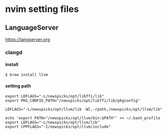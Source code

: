 # nvim setting files

## LanguageServer

https://langserver.org

### clangd

#### install

```
$ brew install llvm
```

#### setting path

```.bash_profile
export LDFLAGS="-L/newspicks/opt/libffi/lib"
export PKG_CONFIG_PATH="/newspicks/opt/libffi/lib/pkgconfig"

LDFLAGS="-L/newspicks/opt/llvm/lib -Wl,-rpath,/newspicks/opt/llvm/lib"

echo 'export PATH="/newspicks/opt/llvm/bin:$PATH"' >> ~/.bash_profile
export LDFLAGS="-L/newspicks/opt/llvm/lib"
export CPPFLAGS="-I/newspicks/opt/llvm/include"
```
